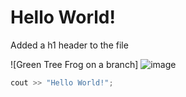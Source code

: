 # Hello World!

Added a h1 header to the file



![Green Tree Frog on a branch] ![image](https://github.com/user-attachments/assets/7a5b322e-44dd-4544-9c82-10ada437f8b1)


``` c++
cout >> "Hello World!";
```

